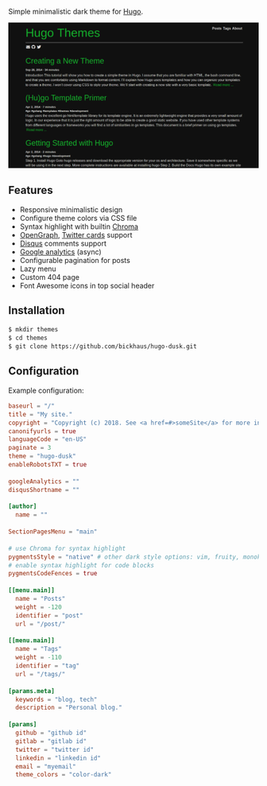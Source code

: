 Simple minimalistic dark theme for [Hugo](https://gohugo.io/).

![screenshot](https://github.com/bickhaus/hugo-dusk/blob/master/images/tn.png "screenshot")

## Features

* Responsive minimalistic design
* Configure theme colors via CSS file
* Syntax highlight with builtin [Chroma](http://gohugo.io/content-management/syntax-highlighting/)
* [OpenGraph](http://ogp.me/), [Twitter cards](https://dev.twitter.com/cards/overview) support
* [Disqus](https://disqus.com/) comments support
* [Google analytics](https://www.google.com/analytics/) (async)
* Configurable pagination for posts
* Lazy menu
* Custom 404 page
* Font Awesome icons in top social header

## Installation

~~~sh
$ mkdir themes
$ cd themes
$ git clone https://github.com/bickhaus/hugo-dusk.git
~~~

## Configuration

Example configuration:

~~~~toml
baseurl = "/"
title = "My site."
copyright = "Copyright (c) 2018. See <a href=#>someSite</a> for more information."
canonifyurls = true
languageCode = "en-US"
paginate = 3
theme = "hugo-dusk"
enableRobotsTXT = true

googleAnalytics = ""
disqusShortname = ""

[author]
  name = ""

SectionPagesMenu = "main"

# use Chroma for syntax highlight
pygmentsStyle = "native" # other dark style options: vim, fruity, monokai
# enable syntax highlight for code blocks
pygmentsCodeFences = true

[[menu.main]]
  name = "Posts"
  weight = -120
  identifier = "post"
  url = "/post/"

[[menu.main]]
  name = "Tags"
  weight = -110
  identifier = "tag"
  url = "/tags/"

[params.meta]
  keywords = "blog, tech"
  description = "Personal blog."

[params]
  github = "github id"
  gitlab = "gitlab id"
  twitter = "twitter id"
  linkedin = "linkedin id"
  email = "myemail"
  theme_colors = "color-dark"
~~~~
